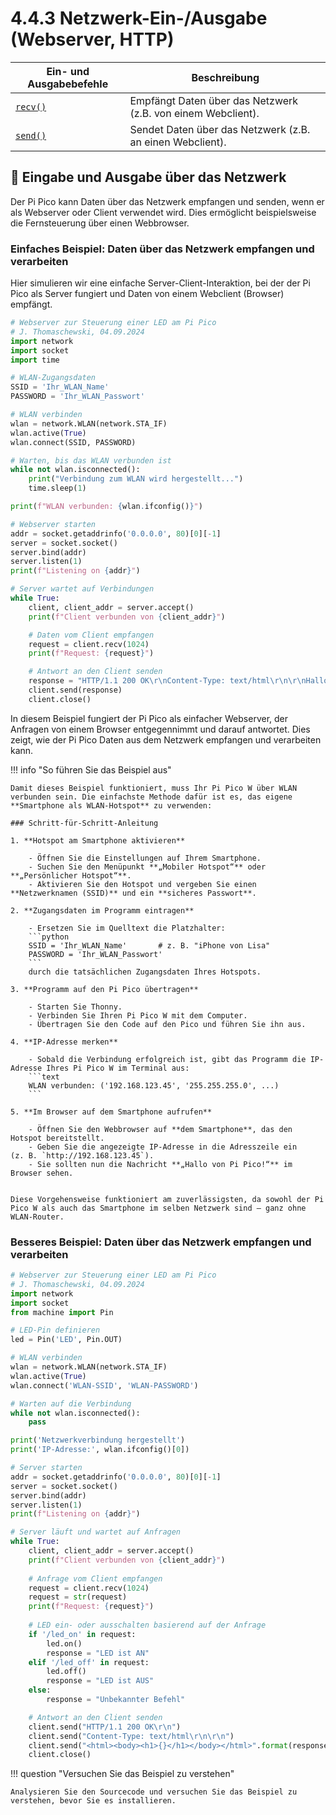 # 4.4.3 Netzwerk-Ein-/Ausgabe (Webserver, HTTP)

| Ein- und Ausgabebefehle     | Beschreibung                                                   |
|------------|----------------------------------------------------------------|
| [`recv()`](https://docs.python.org/3/library/socket.html#socket.socket.recv)   | Empfängt Daten über das Netzwerk (z.B. von einem Webclient).    |
| [`send()`](https://docs.python.org/3/library/socket.html#socket.socket.send)   | Sendet Daten über das Netzwerk (z.B. an einen Webclient).       |



## 📡 Eingabe und Ausgabe über das Netzwerk

Der Pi Pico kann Daten über das Netzwerk empfangen und senden, wenn er als Webserver oder Client verwendet wird. Dies ermöglicht beispielsweise die Fernsteuerung über einen Webbrowser.

### Einfaches Beispiel: Daten über das Netzwerk empfangen und verarbeiten

Hier simulieren wir eine einfache Server-Client-Interaktion, bei der der Pi Pico als Server fungiert und Daten von einem Webclient (Browser) empfängt.

```python linenums="1"
# Webserver zur Steuerung einer LED am Pi Pico
# J. Thomaschewski, 04.09.2024
import network
import socket
import time

# WLAN-Zugangsdaten
SSID = 'Ihr_WLAN_Name'
PASSWORD = 'Ihr_WLAN_Passwort'

# WLAN verbinden
wlan = network.WLAN(network.STA_IF)
wlan.active(True)
wlan.connect(SSID, PASSWORD)

# Warten, bis das WLAN verbunden ist
while not wlan.isconnected():
    print("Verbindung zum WLAN wird hergestellt...")
    time.sleep(1)

print(f"WLAN verbunden: {wlan.ifconfig()}")

# Webserver starten
addr = socket.getaddrinfo('0.0.0.0', 80)[0][-1]
server = socket.socket()
server.bind(addr)
server.listen(1)
print(f"Listening on {addr}")

# Server wartet auf Verbindungen
while True:
    client, client_addr = server.accept()
    print(f"Client verbunden von {client_addr}")

    # Daten vom Client empfangen
    request = client.recv(1024)
    print(f"Request: {request}")

    # Antwort an den Client senden
    response = "HTTP/1.1 200 OK\r\nContent-Type: text/html\r\n\r\nHallo von Pi Pico!"
    client.send(response)
    client.close()
```

In diesem Beispiel fungiert der Pi Pico als einfacher Webserver, der Anfragen von einem Browser entgegennimmt und darauf antwortet. Dies zeigt, wie der Pi Pico Daten aus dem Netzwerk empfangen und verarbeiten kann.

!!! info "So führen Sie das Beispiel aus"

    Damit dieses Beispiel funktioniert, muss Ihr Pi Pico W über WLAN verbunden sein. Die einfachste Methode dafür ist es, das eigene **Smartphone als WLAN-Hotspot** zu verwenden:

    ### Schritt-für-Schritt-Anleitung

    1. **Hotspot am Smartphone aktivieren**

        - Öffnen Sie die Einstellungen auf Ihrem Smartphone.
        - Suchen Sie den Menüpunkt **„Mobiler Hotspot“** oder **„Persönlicher Hotspot“**.
        - Aktivieren Sie den Hotspot und vergeben Sie einen **Netzwerknamen (SSID)** und ein **sicheres Passwort**.

    2. **Zugangsdaten im Programm eintragen**

        - Ersetzen Sie im Quelltext die Platzhalter:
        ```python
        SSID = 'Ihr_WLAN_Name'       # z. B. "iPhone von Lisa"
        PASSWORD = 'Ihr_WLAN_Passwort'
        ```
        durch die tatsächlichen Zugangsdaten Ihres Hotspots.

    3. **Programm auf den Pi Pico übertragen**

        - Starten Sie Thonny.
        - Verbinden Sie Ihren Pi Pico W mit dem Computer.
        - Übertragen Sie den Code auf den Pico und führen Sie ihn aus.

    4. **IP-Adresse merken**

        - Sobald die Verbindung erfolgreich ist, gibt das Programm die IP-Adresse Ihres Pi Pico W im Terminal aus:
        ```text
        WLAN verbunden: ('192.168.123.45', '255.255.255.0', ...)
        ```

    5. **Im Browser auf dem Smartphone aufrufen**

        - Öffnen Sie den Webbrowser auf **dem Smartphone**, das den Hotspot bereitstellt.
        - Geben Sie die angezeigte IP-Adresse in die Adresszeile ein (z. B. `http://192.168.123.45`).
        - Sie sollten nun die Nachricht **„Hallo von Pi Pico!“** im Browser sehen.


    Diese Vorgehensweise funktioniert am zuverlässigsten, da sowohl der Pi Pico W als auch das Smartphone im selben Netzwerk sind – ganz ohne WLAN-Router.


### Besseres Beispiel: Daten über das Netzwerk empfangen und verarbeiten

```python linenums="1"
# Webserver zur Steuerung einer LED am Pi Pico
# J. Thomaschewski, 04.09.2024
import network
import socket
from machine import Pin

# LED-Pin definieren
led = Pin('LED', Pin.OUT)

# WLAN verbinden
wlan = network.WLAN(network.STA_IF)
wlan.active(True)
wlan.connect('WLAN-SSID', 'WLAN-PASSWORD')

# Warten auf die Verbindung
while not wlan.isconnected():
    pass

print('Netzwerkverbindung hergestellt')
print('IP-Adresse:', wlan.ifconfig()[0])

# Server starten
addr = socket.getaddrinfo('0.0.0.0', 80)[0][-1]
server = socket.socket()
server.bind(addr)
server.listen(1)
print(f"Listening on {addr}")

# Server läuft und wartet auf Anfragen
while True:
    client, client_addr = server.accept()
    print(f"Client verbunden von {client_addr}")
    
    # Anfrage vom Client empfangen
    request = client.recv(1024)
    request = str(request)
    print(f"Request: {request}")
    
    # LED ein- oder ausschalten basierend auf der Anfrage
    if '/led_on' in request:
        led.on()
        response = "LED ist AN"
    elif '/led_off' in request:
        led.off()
        response = "LED ist AUS"
    else:
        response = "Unbekannter Befehl"

    # Antwort an den Client senden
    client.send("HTTP/1.1 200 OK\r\n")
    client.send("Content-Type: text/html\r\n\r\n")
    client.send("<html><body><h1>{}</h1></body></html>".format(response))
    client.close()
```

!!! question "Versuchen Sie das Beispiel zu verstehen"

    Analysieren Sie den Sourcecode und versuchen Sie das Beispiel zu verstehen, bevor Sie es installieren.
